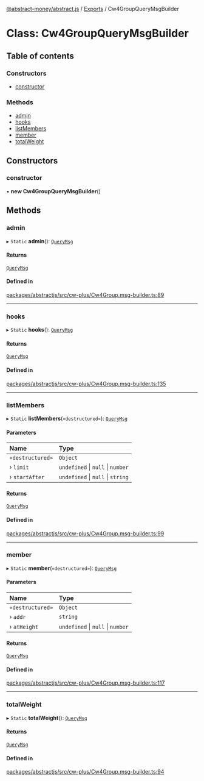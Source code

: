 [@abstract-money/abstract.js](../README.md) / [Exports](../modules.md) / Cw4GroupQueryMsgBuilder

# Class: Cw4GroupQueryMsgBuilder

## Table of contents

### Constructors

- [constructor](Cw4GroupQueryMsgBuilder.md#constructor)

### Methods

- [admin](Cw4GroupQueryMsgBuilder.md#admin)
- [hooks](Cw4GroupQueryMsgBuilder.md#hooks)
- [listMembers](Cw4GroupQueryMsgBuilder.md#listmembers)
- [member](Cw4GroupQueryMsgBuilder.md#member)
- [totalWeight](Cw4GroupQueryMsgBuilder.md#totalweight)

## Constructors

### constructor

• **new Cw4GroupQueryMsgBuilder**()

## Methods

### admin

▸ `Static` **admin**(): [`QueryMsg`](../modules/Cw4GroupTypes.md#querymsg)

#### Returns

[`QueryMsg`](../modules/Cw4GroupTypes.md#querymsg)

#### Defined in

[packages/abstractjs/src/cw-plus/Cw4Group.msg-builder.ts:89](https://github.com/AbstractSDK/frontend/blob/07410073/packages/abstractjs/src/cw-plus/Cw4Group.msg-builder.ts#L89)

___

### hooks

▸ `Static` **hooks**(): [`QueryMsg`](../modules/Cw4GroupTypes.md#querymsg)

#### Returns

[`QueryMsg`](../modules/Cw4GroupTypes.md#querymsg)

#### Defined in

[packages/abstractjs/src/cw-plus/Cw4Group.msg-builder.ts:135](https://github.com/AbstractSDK/frontend/blob/07410073/packages/abstractjs/src/cw-plus/Cw4Group.msg-builder.ts#L135)

___

### listMembers

▸ `Static` **listMembers**(`«destructured»`): [`QueryMsg`](../modules/Cw4GroupTypes.md#querymsg)

#### Parameters

| Name | Type |
| :------ | :------ |
| `«destructured»` | `Object` |
| › `limit` | `undefined` \| ``null`` \| `number` |
| › `startAfter` | `undefined` \| ``null`` \| `string` |

#### Returns

[`QueryMsg`](../modules/Cw4GroupTypes.md#querymsg)

#### Defined in

[packages/abstractjs/src/cw-plus/Cw4Group.msg-builder.ts:99](https://github.com/AbstractSDK/frontend/blob/07410073/packages/abstractjs/src/cw-plus/Cw4Group.msg-builder.ts#L99)

___

### member

▸ `Static` **member**(`«destructured»`): [`QueryMsg`](../modules/Cw4GroupTypes.md#querymsg)

#### Parameters

| Name | Type |
| :------ | :------ |
| `«destructured»` | `Object` |
| › `addr` | `string` |
| › `atHeight` | `undefined` \| ``null`` \| `number` |

#### Returns

[`QueryMsg`](../modules/Cw4GroupTypes.md#querymsg)

#### Defined in

[packages/abstractjs/src/cw-plus/Cw4Group.msg-builder.ts:117](https://github.com/AbstractSDK/frontend/blob/07410073/packages/abstractjs/src/cw-plus/Cw4Group.msg-builder.ts#L117)

___

### totalWeight

▸ `Static` **totalWeight**(): [`QueryMsg`](../modules/Cw4GroupTypes.md#querymsg)

#### Returns

[`QueryMsg`](../modules/Cw4GroupTypes.md#querymsg)

#### Defined in

[packages/abstractjs/src/cw-plus/Cw4Group.msg-builder.ts:94](https://github.com/AbstractSDK/frontend/blob/07410073/packages/abstractjs/src/cw-plus/Cw4Group.msg-builder.ts#L94)
